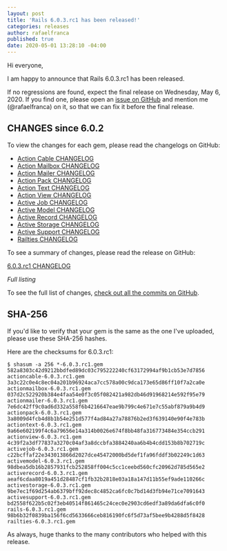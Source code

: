 ```yaml
---
layout: post
title: 'Rails 6.0.3.rc1 has been released!'
categories: releases
author: rafaelfranca
published: true
date: 2020-05-01 13:28:10 -04:00
---
```

Hi everyone,

I am happy to announce that Rails 6.0.3.rc1 has been released.

If no regressions are found, expect the final release on Wednesday, May 6, 2020.
If you find one, please open an [issue on GitHub](https://github.com/rails/rails/issues/new)
and mention me (@rafaelfranca) on it, so that we can fix it before the final release.

## CHANGES since 6.0.2

To view the changes for each gem, please read the changelogs on GitHub:
* [Action Cable CHANGELOG](https://github.com/rails/rails/blob/v6.0.3.rc1/actioncable/CHANGELOG.md)
* [Action Mailbox CHANGELOG](https://github.com/rails/rails/blob/v6.0.3.rc1/actionmailbox/CHANGELOG.md)
* [Action Mailer CHANGELOG](https://github.com/rails/rails/blob/v6.0.3.rc1/actionmailer/CHANGELOG.md)
* [Action Pack CHANGELOG](https://github.com/rails/rails/blob/v6.0.3.rc1/actionpack/CHANGELOG.md)
* [Action Text CHANGELOG](https://github.com/rails/rails/blob/v6.0.3.rc1/actiontext/CHANGELOG.md)
* [Action View CHANGELOG](https://github.com/rails/rails/blob/v6.0.3.rc1/actionview/CHANGELOG.md)
* [Active Job CHANGELOG](https://github.com/rails/rails/blob/v6.0.3.rc1/activejob/CHANGELOG.md)
* [Active Model CHANGELOG](https://github.com/rails/rails/blob/v6.0.3.rc1/activemodel/CHANGELOG.md)
* [Active Record CHANGELOG](https://github.com/rails/rails/blob/v6.0.3.rc1/activerecord/CHANGELOG.md)
* [Active Storage CHANGELOG](https://github.com/rails/rails/blob/v6.0.3.rc1/activestorage/CHANGELOG.md)
* [Active Support CHANGELOG](https://github.com/rails/rails/blob/v6.0.3.rc1/activesupport/CHANGELOG.md)
* [Railties CHANGELOG](https://github.com/rails/rails/blob/v6.0.3.rc1/railties/CHANGELOG.md)

To see a summary of changes, please read the release on GitHub:

[6.0.3.rc1 CHANGELOG](https://github.com/rails/rails/releases/tag/v6.0.3.rc1)

*Full listing*

To see the full list of changes, [check out all the commits on
GitHub](https://github.com/rails/rails/compare/v6.0.2...v6.0.3.rc1).

## SHA-256

If you'd like to verify that your gem is the same as the one I've uploaded,
please use these SHA-256 hashes.

Here are the checksums for 6.0.3.rc1:

```
$ shasum -a 256 *-6.0.3.rc1.gem
582a8303c42d9212bbdfed89dc03c795222240cf63172994af9b1cb53e7d7856  actioncable-6.0.3.rc1.gem
3a3c22c0e4c8ec04a201b96924aca7cc578a00c9dca173e65d86ff10f7a2ca0e  actionmailbox-6.0.3.rc1.gem
037d2c522920b384e4faa54e0f3c05f082421a982db46d91968214e592f95e79  actionmailer-6.0.3.rc1.gem
7e6dc42ff9c0ad6d332a558f6b4216647eae9b799c4e671e7c55abf879a9b4d9  actionpack-6.0.3.rc1.gem
3a8009d4fcb4d8b1b54e251d577f4ad84a27a78876b2ed3f639140e90f4e783b  actiontext-6.0.3.rc1.gem
9a66e602199f4c6a79656e14a314b0026e674f8bb48fa316773484e354ccb291  actionview-6.0.3.rc1.gem
4c39f2a3df77837a3270c04af3a8dccbfa3884240aa6b4b4cdd153b8b702719c  activejob-6.0.3.rc1.gem
c22bcffaf22e343013866d2027dce45472000bd5def1fa96fddf3b02249c1d63  activemodel-6.0.3.rc1.gem
98dbea5db16b2857931fcb252858ff004c5cc1ceebd560cfc20962d785d565e2  activerecord-6.0.3.rc1.gem
aeaf6cdaa8019a451d28487cf1fb32b2818e03a18a147d11b55ef9ade110266c  activestorage-6.0.3.rc1.gem
9be7ec1f69d254ab6379bff92dec8c4852ca6fc0c7bd14d3fb94e71ce7091643  activesupport-6.0.3.rc1.gem
bd2558f622b5c02f3eb40514f861465c24cec0e2903cd6edf3a89da6dfa6c0f0  rails-6.0.3.rc1.gem
98b6b32f0839ba156f6cd5633666ceb816190fc6f5d73af5bee9b4288d5f8428  railties-6.0.3.rc1.gem
```

As always, huge thanks to the many contributors who helped with this release.

